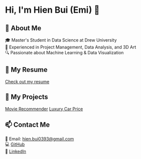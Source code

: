# Hi, I'm Hien Bui (Emi) 👋

## 🌟 About Me
🎓 Master's Student in Data Science at Drew University  
💼 Experienced in Project Management, Data Analysis, and 3D Art  
🔍 Passionate about Machine Learning & Data Visualization  

## 🚀 My Resume
[Check out my resume](https://krisauw.github.io/)

## 📂 My Projects
[Movie Recommender](https://github.com/krisauw/movie_recommender)
[Luxury Car Price](https://github.com/krisauw/luxury_car_price)

## 📫 Contact Me
📧 Email: hien.bui0393@gmail.com  
💻 [GitHub](https://github.com/krisauw)  
🔗 [LinkedIn](https://www.linkedin.com/in/hien-bui-emi-6273b010a/)  

